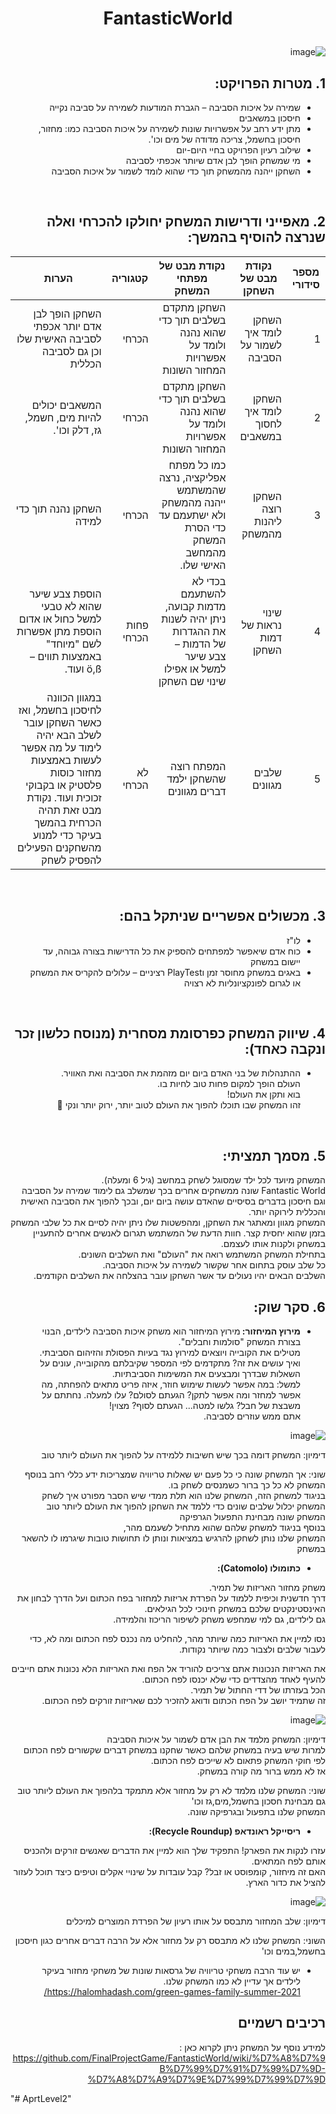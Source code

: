
<div lang="he" dir="rtl">

# <p align="center"> FantasticWorld </p>

![image](https://user-images.githubusercontent.com/58264273/142451291-0aee2f12-e1a5-4ea9-9a45-a550b0fe4d4f.png)

  
## 1. מטרות הפרויקט:

* שמירה על איכות הסביבה – הגברת המודעות לשמירה על סביבה נקייה
*	חיסכון במשאבים
*	מתן ידע רחב על אפשרויות שונות לשמירה על איכות הסביבה כמו: מחזור, חיסכון בחשמל, צריכה מדודה של מים וכו'.
*	שילוב רעיון הפרויקט בחיי היום-יום
*	מי שמשחק הופך לבן אדם שיותר אכפתי לסביבה
*	השחקן ייהנה מהמשחק תוך כדי שהוא לומד לשמור על איכות הסביבה

</br>

## 2. מאפייני ודרישות המשחק יחולקו להכרחי ואלה שנרצה להוסיף בהמשך:

| מספר סידורי | נקודת מבט של השחקן | נקודת מבט של מפתחי המשחק | קטגוריה | הערות
--- | --- | --- |--- | ---
| 1 | השחקן לומד איך לשמור על הסביבה | השחקן מתקדם בשלבים תוך כדי שהוא נהנה ולומד על אפשרויות המחזור השונות | הכרחי | השחקן הופך לבן אדם יותר אכפתי לסביבה האישית שלו וכן גם לסביבה הכללית |
| 2 | השחקן לומד איך לחסוך במשאבים | השחקן מתקדם בשלבים תוך כדי שהוא נהנה ולומד על אפשרויות המחזור השונות | הכרחי | המשאבים יכולים להיות מים, חשמל, גז, דלק וכו'. |
| 3 | השחקן רוצה ליהנות מהמשחק | כמו כל מפתח אפליקציה, נרצה שהמשתמש ייהנה מהמשחק ולא ישתעמם עד כדי הסרת המשחק מהמחשב האישי שלו. | הכרחי | השחקן נהנה תוך כדי למידה |
| 4 | שינוי נראות של דמות השחקן | בכדי לא להשתעמם מדמות קבועה, ניתן יהיה לשנות את ההגדרות של הדמות – צבע שיער למשל או אפילו שינוי שם השחקן  | פחות הכרחי | הוספת צבע שיער שהוא לא טבעי למשל כחול או אדום הוספת מתן אפשרות לשם "מיוחד" באמצעות תווים – ö,ß ועוד.  |
| 5 | שלבים מגוונים | המפתח רוצה שהשחקן ילמד דברים מגוונים | לא הכרחי | במגוון הכוונה לחיסכון בחשמל, ואז כאשר השחקן עובר לשלב הבא יהיה לימוד על מה אפשר לעשות באמצעות מחזור כוסות פלסטיק או בקבוקי זכוכית ועוד. נקודת מבט זאת תהיה הכרחית בהמשך בעיקר כדי למנוע מהשחקנים הפעילים להפסיק לשחק |

</br>

## 3.	מכשולים אפשריים שניתקל בהם:
  
* לו"ז
*	כוח אדם שיאפשר למפתחים להספיק את כל הדרישות בצורה גבוהה, עד יישום במשחק
*	באגים במשחק מחוסר זמן וPlayTest רציניים – עלולים להקריס את המשחק או לגרום לפונקציונליות לא רצויה



</br>

## 4.	שיווק המשחק כפרסומת מסחרית (מנוסח כלשון זכר ונקבה כאחד):

* ההתנהלות של בני האדם ביום יום מזהמת את הסביבה ואת האוויר. </br> 
  העולם הופך למקום פחות טוב לחיות בו. </br> 
בוא ותקן את העולם! </br>
זהו המשחק שבו תוכלו להפוך את העולם לטוב יותר, ירוק יותר ונקי 💚

</br>

## 5.	מסמך תמציתי:

המשחק מיועד לכל ילד שמסוגל לשחק במחשב (גיל 6 ומעלה). </br>
Fantastic World שונה ממשחקים אחרים בכך שמשלב גם לימוד שמירה על הסביבה וגם חיסכון בדברים בסיסיים שהאדם עושה ביום יום, ובכך להפוך את הסביבה האישית והכללית לירוקה יותר. </br>
המשחק מגוון ומאתגר את השחקן, ומהפשטות שלו ניתן יהיה לסיים את כל שלבי המשחק בזמן שהוא יחסית קצר. חוות הדעת של המשתמש תגרום לאנשים אחרים להתעניין במשחק ולקנות אותו לעצמם. </br>
בתחילת המשחק המשתמש רואה את "העולם" ואת השלבים השונים. </br>
כל שלב עוסק בתחום אחר שקשור לשמירה על איכות הסביבה. </br>
השלבים הבאים יהיו נעולים עד אשר השחקן עובר בהצלחה את השלבים הקודמים.


## 6. סקר שוק:

* <b>  מירוץ המיחזור:  </b>
מירוץ המיחזור הוא משחק איכות הסביבה לילדים, הבנוי בצורת המשחק "סולמות וחבלים". </br> 
מטילים את הקובייה ויוצאים למירוץ נגד בעיות הפסולת והזיהום הסביבתי. </br>
ואיך עושים את זה? מתקדמים לפי המספר שקיבלתם מהקובייה, עונים על השאלות שבדרך ומבצעים את המשימות הסביבתיות. </br>
למשל: במה אפשר לעשות שימוש חוזר, איזה פריט מתאים להפחתה, מה אפשר למחזר ומה אפשר לתקן? הגעתם לסולם? עלו למעלה. נחתתם על משבצת של חבל? גלשו למטה... הגעתם לסוף? מצוין!</br>
אתם ממש עוזרים לסביבה.

![image](https://user-images.githubusercontent.com/58264273/142466686-e5adaae7-08f4-49ef-a9c3-ff29911392bf.png)


דימיון: המשחק דומה בכך שיש חשיבות ללמידה על להפוך את העולם ליותר טוב


שוני: אך המשחק שונה כי כל פעם יש שאלות טריוויה שמצריכות ידע כללי רחב
בנוסף המשחק לא כל כך ברור כשמנסים לשחק בו. </br>
בניגוד למשחק הזה, המשחק שלנו הוא תלת ממדי שיש הסבר מפורט איך לשחק  </br>
המשחק יכלול שלבים שונים כדי ללמד את השחקן להפוך את העולם ליותר טוב  </br>
המשחק שונה מבחינת התפעול הגרפיקה  </br>
בנוסף בניגוד למשחק שלהם שהוא מתחיל לשעמם מהר,  </br>
המשחק שלנו נותן לשחקן להרגיש במציאות ונותן לו תחושות טובות שיגרמו לו להשאר במשחק

* <b>  כתומולו (Catomolo):  </b>

משחק מחזור האריזות של תמיר. </br>
דרך חדשנית וכיפית ללמוד על הפרדת אריזות למחזור בפח הכתום ועל הדרך לבחון את האינסטינקטים שלכם במשחק חינוכי לכל הגילאים. </br>
גם לילדים, גם למי שמחפש משחק לשיפור הריכוז והלמידה.

נסו למיין את האריזות כמה שיותר מהר, להחליט מה נכנס לפח הכתום ומה לא, כדי לעבור שלבים ולצבור כמה שיותר נקודות.

את האריזות הנכונות אתם צריכים להוריד אל הפח ואת האריזות הלא נכונות אתם חייבים להעיף לאחד מהצדדים כדי שלא יכנסו לפח הכתום. </br> 
הכל בעזרתו של דדי החתול של תמיר. </br>
זה שתמיד יושב על הפח הכתום ודואג להזכיר לכם שאריזות זורקים לפח הכתום.

![image](https://user-images.githubusercontent.com/58264273/142466818-5d1d88df-520f-4309-81e4-043457eacfe8.png)



דימיון: המשחק מלמד את הבן אדם לשמור על איכות הסביבה </br>
למרות שיש בעיה במשחק שלהם כאשר שחקנו במשחק דברים שקשורים לפח הכתום לפי חוקי המשחק פתאום לא שייכים לפח הכתום. </br>
אז לא ממש ברור מה קורה במשחק.

שוני: המשחק שלנו מלמד לא רק על מחזור אלא מתמקד בלהפוך את העולם ליותר טוב גם מבחינת חסכון בחשמל,מים,גז וכו' </br>
המשחק שלנו בתפעול ובגרפיקה שונה. 

* <b>  ריסייקל ראונדאפ (Recycle Roundup):  </b>

עזרו לנקות את הפארק! התפקיד שלך הוא למיין את הדברים שאנשים זורקים ולהכניס אותם לפח המתאים. </br>
האם זה מיחזור, קומפוסט או זבל? קבל עובדות על שינויי אקלים וטיפים כיצד תוכל לעזור להציל את כדור הארץ.

![image](https://user-images.githubusercontent.com/58264273/142467343-94415c9d-dcc0-40ef-85fe-895ae9491d0c.png)


דימיון: שלב המחזור מתבסס על אותו רעיון של הפרדת המוצרים למיכלים

השוני: המשחק שלנו לא מתבסס רק על מחזור אלא על הרבה דברים אחרים כגון חיסכון בחשמל,במים וכו' </br>


* יש עוד הרבה משחקי טריוויה של גרסאות שונות של משחקי מחזור בעיקר לילדים אך עדיין לא כמו המשחק שלנו.
  https://halomhadash.com/green-games-family-summer-2021/

## רכיבים רשמיים

למידע נוסף על המשחק ניתן לקרוא כאן : https://github.com/FinalProjectGame/FantasticWorld/wiki/%D7%A8%D7%9B%D7%99%D7%91%D7%99%D7%9D-%D7%A8%D7%A9%D7%9E%D7%99%D7%99%D7%9D

</div>

"# AprtLevel2" 
